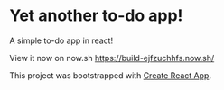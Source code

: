 # Yet another to-do app!

A simple to-do app in react!

View it now on now.sh https://build-ejfzuchhfs.now.sh/

This project was bootstrapped with [Create React App](https://github.com/facebookincubator/create-react-app).


